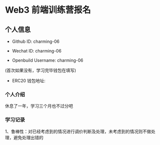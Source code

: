 # Web3 前端训练营报名

## 个人信息

* Github ID: charming-06

* Wechat ID: charming-06

* Openbuild Username: charming-06

(首次如果没有，学习完毕钱包在填写)

* ERC20 钱包地址: 

### 个人介绍
休息了一年，学习三个月也不过分吧


### 学习记录
1、鲁棒性：对已经考虑到的情况进行调价判断及处理，未考虑到的情况则不做处理，避免处理出错的
